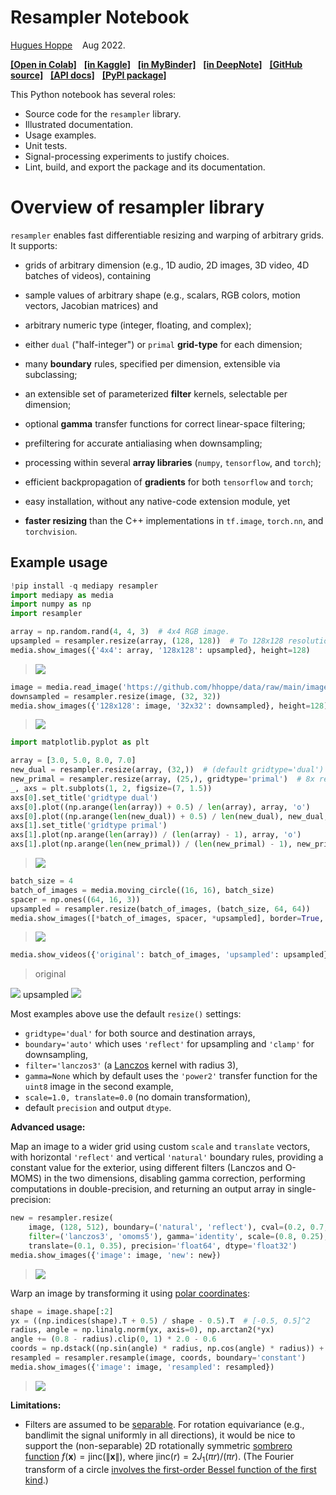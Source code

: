 # Resampler Notebook

[Hugues Hoppe](https://hhoppe.com/)
&nbsp;&nbsp; Aug 2022.

[**[Open in Colab]**](https://colab.research.google.com/github/hhoppe/resampler/blob/main/resampler.ipynb)
&nbsp; [**[in Kaggle]**](https://www.kaggle.com/notebooks/welcome?src=https://github.com/hhoppe/resampler/blob/main/resampler.ipynb)
&nbsp; [**[in MyBinder]**](https://mybinder.org/v2/gh/hhoppe/resampler/main?filepath=resampler.ipynb)
&nbsp; [**[in DeepNote]**](https://deepnote.com/launch?url=https%3A%2F%2Fgithub.com%2Fhhoppe%2Fresampler%2Fblob%2Fmain%2Fresampler.ipynb)
&nbsp; [**[GitHub source]**](https://github.com/hhoppe/resampler)
&nbsp; [**[API docs]**](https://hhoppe.github.io/resampler/)
&nbsp; [**[PyPI package]**](https://pypi.org/project/resampler/)

This Python notebook has several roles:
- Source code for the `resampler` library.
- Illustrated documentation.
- Usage examples.
- Unit tests.
- Signal-processing experiments to justify choices.
- Lint, build, and export the package and its documentation.


# Overview of resampler library

`resampler` enables fast differentiable resizing and warping of arbitrary grids.
It supports:

- grids of arbitrary dimension (e.g., 1D audio, 2D images, 3D video, 4D batches of videos),
  containing

- sample values of arbitrary shape
  (e.g., scalars, RGB colors, motion vectors, Jacobian matrices) and

- arbitrary numeric type (integer, floating, and complex);

- either `dual` ("half-integer") or `primal` **grid-type**
  for each dimension;

- many **boundary** rules,
  specified per dimension, extensible via subclassing;

- an extensible set of parameterized **filter** kernels,
  selectable per dimension;

- optional **gamma** transfer functions
  for correct linear-space filtering;

- prefiltering for accurate antialiasing when downsampling;

- processing within several **array libraries**
  (`numpy`, `tensorflow`, and `torch`);

- efficient backpropagation of **gradients**
  for both `tensorflow` and `torch`;

- easy installation, without any native-code extension module, yet

- **faster resizing** than the C++ implementations
  in `tf.image`, `torch.nn`, and `torchvision`.


## Example usage

```python
!pip install -q mediapy resampler
import mediapy as media
import numpy as np
import resampler
```

```python
array = np.random.rand(4, 4, 3)  # 4x4 RGB image.
upsampled = resampler.resize(array, (128, 128))  # To 128x128 resolution.
media.show_images({'4x4': array, '128x128': upsampled}, height=128)
```
> <img src="https://drive.google.com/uc?export=download&id=1tXm7Z8_ILYpTOsW1a5Z4S-Dvd1vcn7Q5"/>

```python
image = media.read_image('https://github.com/hhoppe/data/raw/main/image.png')
downsampled = resampler.resize(image, (32, 32))
media.show_images({'128x128': image, '32x32': downsampled}, height=128)
```
> <img src="https://drive.google.com/uc?export=download&id=1OiVNvszGZP3COh8mhI0dd2v00cMw2TA0"/>

```python
import matplotlib.pyplot as plt
```

```python
array = [3.0, 5.0, 8.0, 7.0]
new_dual = resampler.resize(array, (32,))  # (default gridtype='dual') 8x resolution.
new_primal = resampler.resize(array, (25,), gridtype='primal')  # 8x resolution.
_, axs = plt.subplots(1, 2, figsize=(7, 1.5))
axs[0].set_title('gridtype dual')
axs[0].plot((np.arange(len(array)) + 0.5) / len(array), array, 'o')
axs[0].plot((np.arange(len(new_dual)) + 0.5) / len(new_dual), new_dual, '.')
axs[1].set_title('gridtype primal')
axs[1].plot(np.arange(len(array)) / (len(array) - 1), array, 'o')
axs[1].plot(np.arange(len(new_primal)) / (len(new_primal) - 1), new_primal, '.')
```
> <img src="https://drive.google.com/uc?export=download&id=1VGjyX2nvBKaWyGbrMt3g0Nd3G1YdtFjg"/>

```python
batch_size = 4
batch_of_images = media.moving_circle((16, 16), batch_size)
spacer = np.ones((64, 16, 3))
upsampled = resampler.resize(batch_of_images, (batch_size, 64, 64))
media.show_images([*batch_of_images, spacer, *upsampled], border=True, height=64)
```
> <img src="https://drive.google.com/uc?export=download&id=1PLHu5mCpmb-_54ybvfr6kLUUTHD6l73t"/>

```python
media.show_videos({'original': batch_of_images, 'upsampled': upsampled}, fps=1)
```
> original
<img src="https://drive.google.com/uc?export=download&id=1WCwwbgYZordX14-XvHiV2Gc_60I1KD39"/>
upsampled
<img src="https://drive.google.com/uc?export=download&id=11Of3Gbv6p2BTxJD2rO0zAWEEv4w3BIe5"/>

Most examples above use the default
`resize()` settings:
- `gridtype='dual'` for both source and destination arrays,
- `boundary='auto'`
  which uses `'reflect'` for upsampling and `'clamp'` for downsampling,
- `filter='lanczos3'`
  (a [Lanczos](https://en.wikipedia.org/wiki/Lanczos_resampling) kernel with radius 3),
- `gamma=None` which by default uses the `'power2'`
  transfer function for the `uint8` image in the second example,
- `scale=1.0, translate=0.0` (no domain transformation),
- default `precision` and output `dtype`.


**Advanced usage:**

Map an image to a wider grid using custom `scale` and `translate` vectors,
with horizontal `'reflect'` and vertical `'natural'` boundary rules,
providing a constant value for the exterior,
using different filters (Lanczos and O-MOMS) in the two dimensions,
disabling gamma correction, performing computations in double-precision,
and returning an output array in single-precision:

```python
new = resampler.resize(
    image, (128, 512), boundary=('natural', 'reflect'), cval=(0.2, 0.7, 0.3),
    filter=('lanczos3', 'omoms5'), gamma='identity', scale=(0.8, 0.25),
    translate=(0.1, 0.35), precision='float64', dtype='float32')
media.show_images({'image': image, 'new': new})
```
> <img src="https://drive.google.com/uc?export=download&id=1WUsrghao2Py9hSCPWfinVYg6Lga55h1X"/>

Warp an image by transforming it using
[polar coordinates](https://en.wikipedia.org/wiki/Polar_coordinate_system):

```python
shape = image.shape[:2]
yx = ((np.indices(shape).T + 0.5) / shape - 0.5).T  # [-0.5, 0.5]^2
radius, angle = np.linalg.norm(yx, axis=0), np.arctan2(*yx)
angle += (0.8 - radius).clip(0, 1) * 2.0 - 0.6
coords = np.dstack((np.sin(angle) * radius, np.cos(angle) * radius)) + 0.5
resampled = resampler.resample(image, coords, boundary='constant')
media.show_images({'image': image, 'resampled': resampled})
```
> <img src="https://drive.google.com/uc?export=download&id=1vqnNGeAw5uTNvMEt8hzQY3uXOJugMtJY"/>


**Limitations:**

- Filters are assumed to be [separable](https://en.wikipedia.org/wiki/Separable_filter).
For rotation equivariance (e.g., bandlimit the signal uniformly in all directions),
it would be nice to support the (non-separable) 2D rotationally symmetric
[sombrero function](https://en.wikipedia.org/wiki/Sombrero_function)
$f(\textbf{x}) = \text{jinc}(\|\textbf{x}\|)$,
where $\text{jinc}(r) = 2J_1(\pi r)/(\pi r)$.
(The Fourier transform of a circle
[involves the first-order Bessel function of the first kind](
  https://en.wikipedia.org/wiki/Airy_disk).)
